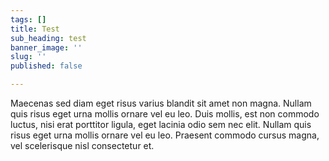 ```yaml
---
tags: []
title: Test
sub_heading: test
banner_image: ''
slug: ''
published: false

---
```

Maecenas sed diam eget risus varius blandit sit amet non magna. Nullam quis risus eget urna mollis ornare vel eu leo. Duis mollis, est non commodo luctus, nisi erat porttitor ligula, eget lacinia odio sem nec elit. Nullam quis risus eget urna mollis ornare vel eu leo. Praesent commodo cursus magna, vel scelerisque nisl consectetur et.